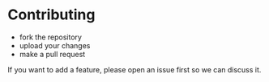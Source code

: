 # Contributing
- fork the repository
- upload your changes 
- make a pull request 

If you want to add a feature, please open an issue first so we can discuss it.
